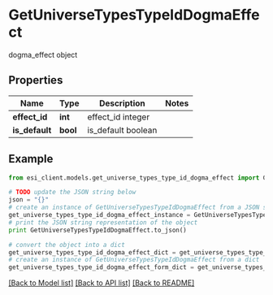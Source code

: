 # GetUniverseTypesTypeIdDogmaEffect

dogma_effect object

## Properties

Name | Type | Description | Notes
------------ | ------------- | ------------- | -------------
**effect_id** | **int** | effect_id integer | 
**is_default** | **bool** | is_default boolean | 

## Example

```python
from esi_client.models.get_universe_types_type_id_dogma_effect import GetUniverseTypesTypeIdDogmaEffect

# TODO update the JSON string below
json = "{}"
# create an instance of GetUniverseTypesTypeIdDogmaEffect from a JSON string
get_universe_types_type_id_dogma_effect_instance = GetUniverseTypesTypeIdDogmaEffect.from_json(json)
# print the JSON string representation of the object
print GetUniverseTypesTypeIdDogmaEffect.to_json()

# convert the object into a dict
get_universe_types_type_id_dogma_effect_dict = get_universe_types_type_id_dogma_effect_instance.to_dict()
# create an instance of GetUniverseTypesTypeIdDogmaEffect from a dict
get_universe_types_type_id_dogma_effect_form_dict = get_universe_types_type_id_dogma_effect.from_dict(get_universe_types_type_id_dogma_effect_dict)
```
[[Back to Model list]](../README.md#documentation-for-models) [[Back to API list]](../README.md#documentation-for-api-endpoints) [[Back to README]](../README.md)


